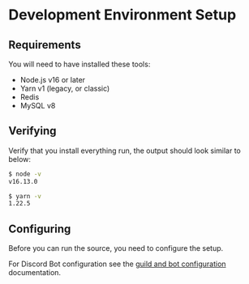 # Development Environment Setup

## Requirements

You will need to have installed these tools:

- Node.js v16 or later
- Yarn v1 (legacy, or classic)
- Redis
- MySQL v8

## Verifying

Verify that you install everything run, the output should look similar to below:

```sh
$ node -v
v16.13.0

$ yarn -v
1.22.5
```

## Configuring

Before you can run the source, you need to configure the setup.

For Discord Bot configuration see the [guild and bot configuration]()
documentation.
